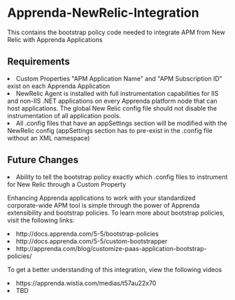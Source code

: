 <h1>Apprenda-NewRelic-Integration</h1>

This contains the bootstrap policy code needed to integrate APM from New Relic with Apprenda Applications

<h2>Requirements</h2>
<li> Custom Properties "APM Application Name" and "APM Subscription ID" exist on each Apprenda Application
<li> NewRelic Agent is installed with full instrumentation capabilities for IIS and non-IIS .NET applications on every Apprenda platform node that can host applications. The global New Relic config file should not disable the instrumentation of all application pools.
<li> All .config files that have an appSettings section will be modified with the NewRelic config (appSettings section has to pre-exist in the .config file without an XML namespace)

<h2>Future Changes</h2>
<li> Ability to tell the bootstrap policy exactly which .config files to instrument for New Relic through a Custom Property

Enhancing Apprenda applications to work with your standardized corporate-wide APM tool is simple through the power of Apprenda extensibility and bootstrap policies. To learn more about bootstrap policies, visit the following links:
<li> http://docs.apprenda.com/5-5/bootstrap-policies
<li> http://docs.apprenda.com/5-5/custom-bootstrapper
<li> http://apprenda.com/blog/customize-paas-application-bootstrap-policies/

To get a better understanding of this integration, view the following videos
<li> https://apprenda.wistia.com/medias/t57au22x70
<li> TBD
